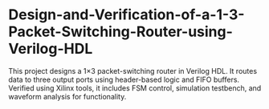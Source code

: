 # Design-and-Verification-of-a-1-3-Packet-Switching-Router-using-Verilog-HDL
This project designs a 1×3 packet-switching router in Verilog HDL. It routes data to three output ports using header-based logic and FIFO buffers. Verified using Xilinx tools, it includes FSM control, simulation testbench, and waveform analysis for functionality.
